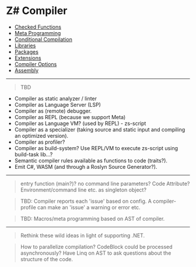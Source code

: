 # Z# Compiler

- [Checked Functions](checked.md)
- [Meta Programming](meta.md)
- [Conditional Compilation](conditional.md)
- [Libraries](libraries.md)
- [Packages](packages.md)
- [Extensions](extensions.md)
- [Compiler Options](options.md)
- [Assembly](assembly.md)

---

>TBD

- Compiler as static analyzer / linter
- Compiler as Language Server (LSP)
- Compiler as (remote) debugger.
- Compiler as REPL (because we support Meta)
- Compiler as Language VM? (used by REPL) - zs-script
- Compiler as a specializer (taking source and static input and compiling an optimized version).
- Compiler as profiler?
- Compiler as build-system? Use REPL/VM to execute zs-script using build-task lib...?
- Semantic compiler rules available as functions to code (traits?).
- Emit C#, WASM (and through a Roslyn Source Generator?).

---

> entry function (main?)? no command line parameters? Code Attribute? Environment/command line etc. as singleton object?

> TBD: Compiler reports each 'issue' based on config. A compiler-profile can make an 'issue' a warning or error etc.

> TBD: Macros/meta programming based on AST of compiler.

---

> Rethink these wild ideas in light of supporting .NET.

> How to parallelize compilation?
> CodeBlock could be processed asynchronously?
> Have Linq on AST to ask questions about the structure of the code.
